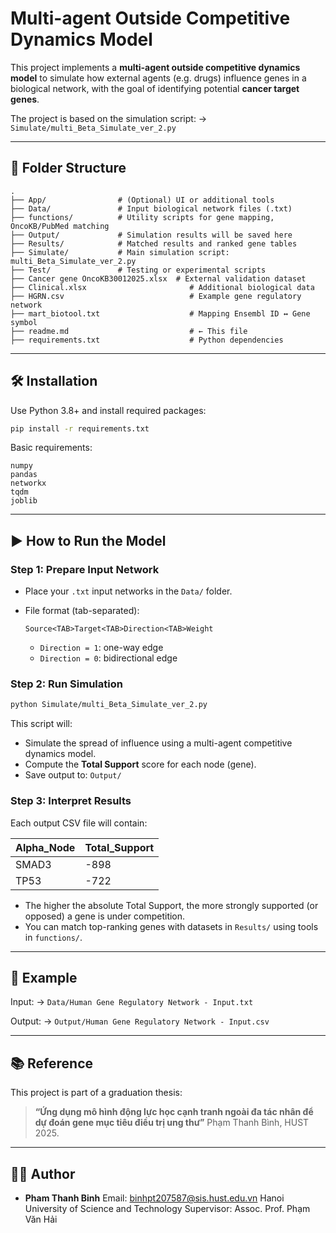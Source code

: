 # Multi-agent Outside Competitive Dynamics Model

This project implements a **multi-agent outside competitive dynamics model** to simulate how external agents (e.g. drugs) influence genes in a biological network, with the goal of identifying potential **cancer target genes**.

The project is based on the simulation script:
→ `Simulate/multi_Beta_Simulate_ver_2.py`

---

## 📁 Folder Structure

```
.
├── App/                # (Optional) UI or additional tools
├── Data/               # Input biological network files (.txt)
├── functions/          # Utility scripts for gene mapping, OncoKB/PubMed matching
├── Output/             # Simulation results will be saved here
├── Results/            # Matched results and ranked gene tables
├── Simulate/           # Main simulation script: multi_Beta_Simulate_ver_2.py
├── Test/               # Testing or experimental scripts
├── Cancer gene OncoKB30012025.xlsx  # External validation dataset
├── Clinical.xlsx                       # Additional biological data
├── HGRN.csv                            # Example gene regulatory network
├── mart_biotool.txt                    # Mapping Ensembl ID ↔ Gene symbol
├── readme.md                           # ← This file
├── requirements.txt                    # Python dependencies
```

---

## 🛠️ Installation

Use Python 3.8+ and install required packages:

```bash
pip install -r requirements.txt
```

Basic requirements:

```
numpy
pandas
networkx
tqdm
joblib
```

---

## ▶️ How to Run the Model

### Step 1: Prepare Input Network

* Place your `.txt` input networks in the `Data/` folder.
* File format (tab-separated):

  ```
  Source<TAB>Target<TAB>Direction<TAB>Weight
  ```

  * `Direction = 1`: one-way edge
  * `Direction = 0`: bidirectional edge

### Step 2: Run Simulation

```bash
python Simulate/multi_Beta_Simulate_ver_2.py
```

This script will:

* Simulate the spread of influence using a multi-agent competitive dynamics model.
* Compute the **Total Support** score for each node (gene).
* Save output to: `Output/`

### Step 3: Interpret Results

Each output CSV file will contain:

| Alpha\_Node | Total\_Support |
| ----------- | -------------- |
| SMAD3       | -898           |
| TP53        | -722           |

* The higher the absolute Total Support, the more strongly supported (or opposed) a gene is under competition.
* You can match top-ranking genes with datasets in `Results/` using tools in `functions/`.

---

## 🥺 Example

Input:
→ `Data/Human Gene Regulatory Network - Input.txt`

Output:
→ `Output/Human Gene Regulatory Network - Input.csv`

---

## 📚 Reference

This project is part of a graduation thesis:

> **“Ứng dụng mô hình động lực học cạnh tranh ngoài đa tác nhân để dự đoán gene mục tiêu điều trị ung thư”**
> Phạm Thanh Bình, HUST 2025.

---

## 👨‍💼 Author

* **Pham Thanh Binh**
  Email: [binhpt207587@sis.hust.edu.vn](mailto:binhpt207587@sis.hust.edu.vn)
  Hanoi University of Science and Technology
  Supervisor: Assoc. Prof. Phạm Văn Hải

